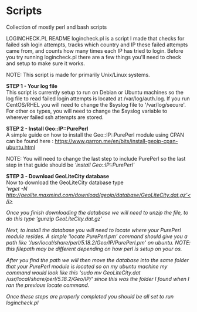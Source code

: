 # Scripts
Collection of mostly perl and bash scripts

LOGINCHECK.PL README
logincheck.pl is a script I made that checks for failed ssh login attempts, tracks which country and IP these failed attempts came from, and counts how many times each IP has tried to login. Before you try running logincheck.pl there are a few things you'll need to check and setup to make sure it works. 

NOTE: This script is made for primarily Unix/Linux systems.

<b>STEP 1 - Your log file</b><br>
This script is currently setup to run on Debian or Ubuntu machines so the log file to read failed login attempts is located at /var/log/auth.log. If you run CentOS/RHEL you will need to change the $syslog file to '/var/log/secure'. For other os types, you will need to change the $syslog variable to wherever failed ssh attempts are stored.

<b>STEP 2 - Install Geo::IP::PurePerl</b><br>
A simple guide on how to install the Geo::IP::PurePerl module using CPAN can be found here : https://www.garron.me/en/bits/install-geoip-cpan-ubuntu.html

NOTE: You will need to change the last step to include PurePerl so the last step in that guide should be <i>'install Geo::IP::PurePerl'</i>

<b>STEP 3 - Download GeoLiteCity database</b><br>
Now to download the GeoLiteCity database type <br><i> 'wget -N http://geolite.maxmind.com/download/geoip/database/GeoLiteCity.dat.gz'</i>

Once you finish downloading the database we will need to unzip the file, to do this type <i>'gunzip GeoLiteCity.dat.gz'</i>

Next, to install the database you will need to locate where your PurePerl module resides. A simple <i>'locate PurePerl.pm'</i> command should give you a path like '/usr/local/share/perl/5.18.2/Geo/IP/PurePerl.pm' on ubuntu. NOTE: this filepath may be different depending on how perl is setup on your os.

After you find the path we will then move the database into the same folder that your PurePerl module is located so on my ubuntu machine my command would look like this <i>'sudo mv GeoLiteCity.dat /usr/local/share/perl/5.18.2/Geo/IP/'</i> since this was the folder I found when I ran the previous locate command.


Once these steps are properly completed you should be all set to run logincheck.pl
